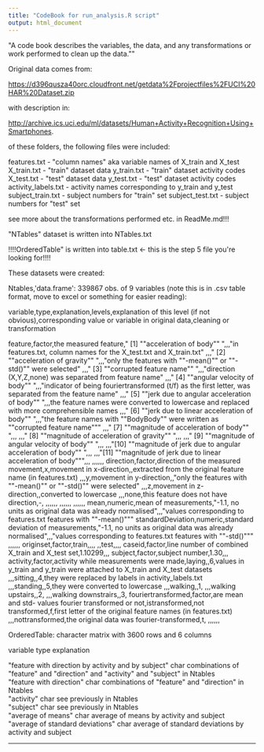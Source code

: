 ```yaml
---
title: "CodeBook for run_analysis.R script"
output: html_document
---
```



"A code book describes the variables, the data, and any transformations or work performed to clean up the data."" 


Original data comes from: 

https://d396qusza40orc.cloudfront.net/getdata%2Fprojectfiles%2FUCI%20HAR%20Dataset.zip 

with description in:

http://archive.ics.uci.edu/ml/datasets/Human+Activity+Recognition+Using+Smartphones.


of these folders, the following files were included:



features.txt - "column names" aka variable names of X_train and X_test
X_train.txt - "train" dataset data
y_train.txt - "train" dataset activity codes
X_test.txt - "test" dataset data
y_test.txt  - "test" dataset activity codes
activity_labels.txt - activity names corresponding to y_train and y_test
subject_train.txt - subject numbers for "train" set
subject_test.txt - subject numbers for "test" set


see more about the transformations performed etc. in ReadMe.md!!!

"NTables" dataset is written into NTables.txt

!!!!OrderedTable" is written into table.txt <- this is the step 5 file you're looking for!!!!


These datasets were created:

Ntables,'data.frame':   339867 obs. of  9 variables (note this is in .csv table format, move to excel or something for easier reading):

variable,type,explanation,levels,explanation of this level (if not obvious),corresponding value or variable in original data,cleaning or transformation

feature,factor,the measured feature," [1] ""acceleration of body""                                ",,<BodyAcc>,"in features.txt, column names for the X_test.txt and X_train.txt"
,,," [2] ""acceleration of gravity""                             ",,<GravityAcc>,"only the features with ""-mean()"" or ""-std()"" were selected"
,,," [3] ""corrupted feature name""                              ",,<BodyBody>,"direction (X,Y,Z,none) was separated from feature name"
,,," [4] ""angular velocity of body""                                        ",,<BodyGyro>,"indicator of being fouriertransformed (t/f) as the first letter, was separated from the feature name"
,,," [5] ""jerk due to angular acceleration of body""               ",,<BodyGyroJerk>,the feature names were converted to lowercase and replaced with more comprehensible names
,,," [6] ""jerk due to linear acceleration of body""             ",,<BodyAccJerk>,"the feature names with ""BodyBody"" were written as ""corrupted feature name"""
,,," [7] ""magnitude of acceleration of body""                   ",,<BodyAccMag>,
,,," [8] ""magnitude of acceleration of gravity""                ",,<GravityAccMag>,
,,," [9] ""magnitude of angular velocity of body""                           ",,<BodyGyroMag>,
,,,"[10] ""magnitude of jerk due to angular acceleration of body""  ",,<BodyGyroJerkMag>,
,,,"[11] ""magnitude of jerk due to linear acceleration of body""",,<BodyAccJerkMag>,
,,,,,,
direction,factor,direction of the measured movement,x,movement in x-direction,<X>,extracted from the original feature name (in features.txt)
,,,y,movement in y-direction,<Y>,"only the features with ""-mean()"" or ""-std()"" were selected"
,,,z,movement in z-direction,<Z>,converted to lowercase
,,,none,this feature does not have direction,-,
,,,,,,
,,,,,,
,,,,,,
mean,numeric,mean of measurements,"-1.1, no units as original data was already normalised",,,"values corresponding to features.txt features with ""-mean()"""
standardDeviation,numeric,standard deviation of measurements,"-1.1, no units as original data was already normalised",,,"values corresponding to features.txt features with ""-std()"""
,,,,,,
originset,factor,train,,,,
,,test,,,,
caseid,factor,line number of combined X_train and X_test set,1.10299,,,
subject,factor,subject number,1.30,,,
activity,factor,activity while measurements were made,laying,,6,values in y_train and y_train were attached to X_train and X_test datasets
,,,sitting,,4,they were replaced by labels in activity_labels.txt
,,,standing,,5,they were converted to lowercase
,,,walking,,1,
,,,walking upstairs,,2,
,,,walking downstrairs,,3,
fouriertransformed,factor,are mean and std- values fourier transformed or not,istransformed,not transformed,f,first letter of the original feature names (in features.txt)
,,,nottransformed,the original data was fourier-transformed,t,
,,,,,,






						
OrderedTable:	character matrix with 3600 rows and  6 columns 

variable    type  explanation

"feature with direction by activity and by subject"	char	combinations of "feature" and "direction" and "activity" and "subject" in Ntables				
"feature with direction"	char	combinations of "feature" and "direction" in Ntables				
"activity"	char	see previously in Ntables				
"subject"	char	see previously in Ntables				
"average of means"	char	average of means by activity and subject				
"average of standard deviations"	char	average of standard deviations by activity and subject				

---